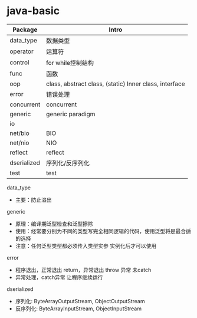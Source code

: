 # java-basic
|Package|Intro|
|---|---|
|data_type|数据类型|
|operator|运算符|
|control|for while控制结构|
|func|函数|
|oop|class, abstract class, (static) Inner class, interface|
|error|错误处理|
|concurrent|concurrent|
|generic|generic paradigm|
|io||
|net/bio|BIO|
|net/nio|NIO|
|reflect|reflect|
|dserialized|序列化/反序列化|
|test|test|

data_type
- 主要：防止溢出

generic
- 原理：编译期泛型检查和泛型擦除
- 使用：经常要分别为不同的类型写完全相同逻辑的代码，使用泛型将是最合适的选择
- 注意：任何泛型类型都必须传入类型实参 实例化后才可以使用

error
- 程序退出，正常退出 return，异常退出 throw 异常 未catch
- 异常处理，catch异常 让程序继续运行

dserialized
- 序列化: ByteArrayOutputStream, ObjectOutputStream
- 反序列化: ByteArrayInputStream, ObjectInputStream